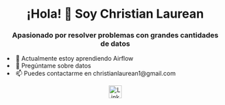 <h1 align="center">¡Hola! 👋 Soy Christian Laurean</h1>
<h3 align="center">Apasionado por resolver problemas con grandes cantidades de datos</h3>

  <li>🌱 Actualmente estoy aprendiendo Airflow</li>
  <li>💬 Pregúntame sobre datos</li>
  <li>📫 Puedes contactarme en christianlaurean1@gmail.com</li>

<p align="center">
  <a href="https://www.linkedin.com/in/christian-laurean-48394a190/" target="blank">
    <img align="center" src="https://cdn.jsdelivr.net/npm/simple-icons@3.0.1/icons/linkedin.svg" alt="LinkedIn" height="30" width="30" />
  </a>
</p>


